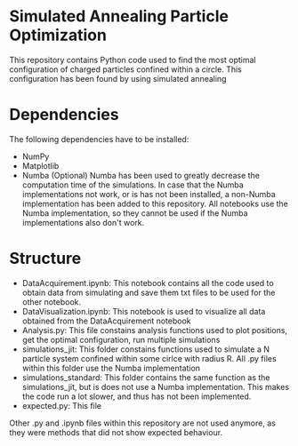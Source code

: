 # Simulated Annealing Particle Optimization
This repository contains Python code used to find the most optimal configuration of charged particles confined
within a circle. This configuration has been found by using simulated annealing

# Dependencies
The following dependencies have to be installed:
- NumPy
- Matplotlib
- Numba (Optional)
Numba has been used to greatly decrease the computation time of the simulations. In case that the Numba implementations
not work, or is has not been installed, a non-Numba implementation has been added to this repository. All notebooks use
the Numba implementation, so they cannot be used if the Numba implementations also don't work.

# Structure
- DataAcquirement.ipynb: This notebook contains all the code used to obtain data from simulating and save them
  txt files to be used for the other notebook.
- DataVisualization.ipynb: This notebook is used to visualize all data obtained from the DataAcquirement notebook
- Analysis.py: This file constains analysis functions used to plot positions, get the optimal configuration,
  run multiple simulations
- simulations_jit: This folder constains functions used to simulate a N particle system confined within some cirlce with radius R.
  All .py files within this folder use the Numba implementation
- simulations_standard: This folder contains the same function as the simulations_jit, but is does not use a Numba implementation.
  This makes the code run a lot slower, and thus has not been implemented.
- expected.py: This file 
  

Other .py and .ipynb files within this repository are not used anymore, as they were methods that did not show
expected behaviour.
